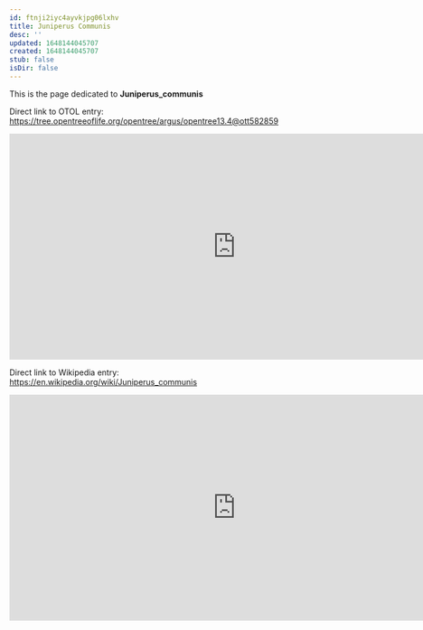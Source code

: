 ```yaml
---
id: ftnji2iyc4ayvkjpg06lxhv
title: Juniperus Communis
desc: ''
updated: 1648144045707
created: 1648144045707
stub: false
isDir: false
---
```

This is the page dedicated to **Juniperus_communis**


Direct link to OTOL entry: https://tree.opentreeoflife.org/opentree/argus/opentree13.4@ott582859



<html>
    <body>
    <iframe src="https://tree.opentreeoflife.org/opentree/argus/opentree13.4@ott582859"
    width="800" height="400" frameborder="0" allowfullscreen> </iframe>
    </body>
</html>
    


Direct link to Wikipedia entry: https://en.wikipedia.org/wiki/Juniperus_communis



<html>
    <body>
    <iframe src="https://en.wikipedia.org/wiki/Juniperus_communis"
    width="800" height="400" frameborder="0" allowfullscreen> </iframe>
    </body>
</html>
    

